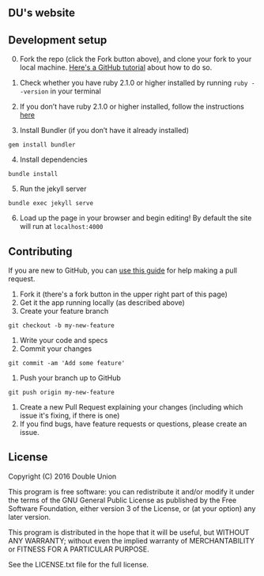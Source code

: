 ## DU's website

## Development setup

0. Fork the repo (click the Fork button above), and clone your fork to your local machine. [Here's a GitHub tutorial](https://help.github.com/articles/fork-a-repo/) about how to do so.

1. Check whether you have ruby 2.1.0 or higher installed by running `ruby --version` in your terminal

2. If you don’t have ruby 2.1.0 or higher installed, follow the instructions [here](https://www.ruby-lang.org/en/downloads/)

3. Install Bundler (if you don’t have it already installed) 

```
gem install bundler
```

4. Install dependencies 

```
bundle install
```

5. Run the jekyll server 

```
bundle exec jekyll serve
```

6. Load up the page in your browser and begin editing! By default the site will run at `localhost:4000`

## Contributing

If you are new to GitHub, you can [use this guide](http://railsbridge.github.io/bridge_troll/) for help making a pull request.

1. Fork it (there's a fork button in the upper right part of this page)
1. Get it the app running locally (as described above)
1. Create your feature branch

  ```
  git checkout -b my-new-feature
  ```

1. Write your code and specs
1. Commit your changes

  ```
  git commit -am 'Add some feature'
  ```

1. Push your branch up to GitHub

  ```
  git push origin my-new-feature
  ```

1. Create a new Pull Request explaining your changes (including which issue it's fixing, if there is one)
1. If you find bugs, have feature requests or questions, please create an issue.


## License

Copyright (C) 2016 Double Union

This program is free software: you can redistribute it and/or modify it under the terms of the GNU General Public License as published by the Free Software Foundation, either version 3 of the License, or (at your option) any later version.

This program is distributed in the hope that it will be useful, but WITHOUT ANY WARRANTY; without even the implied warranty of MERCHANTABILITY or FITNESS FOR A PARTICULAR PURPOSE.

See the LICENSE.txt file for the full license.

